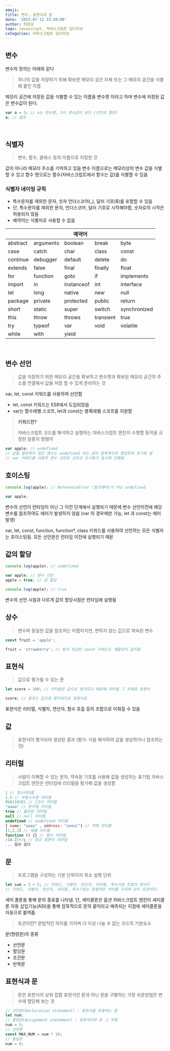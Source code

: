 ```yaml
---
emoji:
title: 변수, 표현식과 문
date: '2023-07-12 23:30:00'
author: 허원호
tags: javascript, 자바스크립트 딥다이브
categories: 자바스크립트 딥다이브
---
```


## 변수

변수의 정의는 아래와 같다

> 하나의 값을 저장하기 위해 확보한 메모리 공간 자체 또는 그 메모리 공간을 식별해 붙인 이름

메모리 공간에 저장된 값을 식별할 수 있는 이름을 변수명 이라고 하며 변수에 저장된 값은 변수값이 된다.

```javascript
var a = 3; // a는 변수명, 3이 변수값이 된다 (선언과 할당)
a; // 참조
```

<br/>

## 식별자

> 변수, 함수, 클래스 등의 이름으로 지칭한 것

값이 아니라 메모리 주소를 기억하고 있음
변수 이름으로는 메모리상의 변수 값을 식별할 수 있고 함수 명으로는 함수(자바스크립트에서 함수는 값)를 식별할 수 있음

### 식별자 네이밍 규칙

- 특수문자를 제외한 문자, 숫자 언더스코어(\_), 달러 기호($)를 포함할 수 있음
- 단, 특수문자를 제외한 문자, 언더스코어, 달러 기호로 시작해야함, 숫자로의 시작은 허용되지 않음
- 예약어는 식별자로 사용할 수 없음

<table>
  <thead>
    <th colspan="5">
      예약어
    </th>
  </thead>
  <tbody>
    <tr>
      <td>abstract</td>
      <td>arguments</td>
      <td>boolean</td>
      <td>break</td>
      <td>byte</td>
    </tr>
    <tr>
      <td>case</td>
      <td>catch</td>
      <td>char</td>
      <td>class</td>
      <td>const</td>
    </tr>
    <tr>
      <td>continue</td>
      <td>debugger</td>
      <td>default</td>
      <td>delete</td>
      <td>do</td>
    </tr>
    <tr>
      <td>extends</td>
      <td>false</td>
      <td>final</td>
      <td>finally</td>
      <td>float</td>
    </tr>
    <tr>
      <td>for</td>
      <td>function</td>
      <td>goto</td>
      <td>if</td>
      <td>implements</td>
    </tr>
    <tr>
      <td>import</td>
      <td>in</td>
      <td>instanceof</td>
      <td>int</td>
      <td>interface</td>
    </tr>
    <tr>
      <td>let</td>
      <td>long</td>
      <td>native</td>
      <td>new</td>
      <td>null</td>
    </tr>
    <tr>
      <td>package</td>
      <td>private</td>
      <td>protected</td>
      <td>public</td>
      <td>return</td>
    </tr>
    <tr>
      <td>short</td>
      <td>static</td>
      <td>super</td>
      <td>switch</td>
      <td>synchronized</td>
    </tr>
    <tr>
      <td>this</td>
      <td>throw</td>
      <td>throws</td>
      <td>transient</td>
      <td>true</td>
    </tr>
    <tr>
      <td>try</td>
      <td>typeof</td>
      <td>var</td>
      <td>void</td>
      <td>volatile</td>
    </tr>
    <tr>
      <td>while</td>
      <td>with</td>
      <td>yield</td>
      <td colspan="2"></td>
    </tr>
  </tbody>
</table>

<br/>

## 변수 선언

> 값을 저장하기 위한 메모리 공간을 확보하고 변수명과 확보된 메모리 공간의 주소를 연결해서 값을 저장 할 수 있게 준비하는 것

var, let, const 키워드를 사용하여 선언함

- let, const 키워드는 ES6에서 도입되었음
- var는 함수레벨 스코프, let과 const는 블록레벨 스코프를 지원함

> <b>키워드란?</b>
>
> 자바스크립트 코드를 해석하고 실행하는 자바스크립트 엔진이 수행할 동작을 규정한 일종의 명령어

```javascript
var apple; // undefined
// 값을 할당하지 않은 변수는 undefined 라는 값이 암묵적으로 할당되어 초기화 됨
// var 키워드를 사용한 변수 선언은 선언과 초기화가 동시에 진행됨
```

## 호이스팅

```javascript
console.log(apple); // ReferenceError (참조에러)기 아닌 undefined

var apple;
```

변수의 선언이 런타임이 아닌 그 이전 단계에서 실행되기 때문에 변수 선언이전에 해당 변수를 참조하여도 에러가 발생하지 않음 (var 의 경우에만 가능, let 과 const는 에러 발생)

var, let, const, function, function\*, class 키워드를 사용하여 선언하는 모든 식별자는 호이스팅됨.
모든 선언문은 런타임 이전에 실행되기 때문

## 값의 할당

```javascript
console.log(apple); // undefined

var apple; // 변수 선언
apple = true; // 값 할당

console.log(apple); // true
```

변수의 선언 시점과 다르게 값의 할당시점은 런타임에 실행됨

## 상수

> 변수와 동일한 값을 참조하는 이름이지만, 변하지 않는 값으로 약속된 변수

```javascript
const fruit = 'apple';

fruit = 'strawberry'; // 앞서 언급된 const 키워드는 재할당이 금지됨
```

## 표현식

> 값으로 평가될 수 있는 문

```javascript
let score = 100; // 리터럴은 값으로 평가되기 때문에 리터럴 그 자체로 표현식

score; // 참조는 값으로 평가되므로 표현식임
```

표현식은 리터럴, 식별자, 연산자, 함수 호출 등의 조합으로 이뤄질 수 있음

## 값

> 표현식이 평가되어 생성된 결과 (평가: 식을 해석하여 값을 생성하거나 참조하는 것)

## 리터럴

> 사람이 이해할 수 있는 문자, 약속된 기호를 사용해 값을 생성하는 표기법
> 자바스크립트 엔진은 런타임에 리터럴을 평가해 값을 생성함

```javascript
1 // 정수리터럴
1.5 // 부동소수점 리터럴
0b0110101 // 2진수 리터럴
"aaaa" // 문자열 리터럴
true // 불리언 리터럴
null // null 리터럴
undefined // undefined 리터럴
{ name: "aaaa" , address: "seoul"} // 객체 리터럴
[1,2,3] // 배열 리터럴
function () {} // 함수 리터럴
/[A-Z]+/g // 정규 표현식 리터럴
... 등이 있다
```

## 문

> 프로그램을 구성하는 기본 단위이자 최소 실행 단위

```javascript
let sum = 3 + 5; // 키워드, 식별자, 연산자, 리터럴, 특수기호 조합의 문이다
// 키워드, 식별자, 연산자, 리터럴, 특수기호는 문법적인 의미를 가지며 모두 토큰이다.
```

세미 콜론을 통해 문의 종료를 나타냄. 단, 세미콜론은 옵션
자바스크립트 엔진이 세미콜론 자동 삽입기능(ASI)을 통해 암묵적으로 문의 끝이라고 예측되는 지점에 세미콜론을 자동으로 붙여줌

> 토큰이란?
> 문법적인 의미를 가지며 더 이상 나눌 수 없는 코드의 기본요소

문(명령문)의 종류

- 선언문
- 할당문
- 조건문
- 반복문

## 표현식과 문

> 문은 표현식의 상위 집합
> 표현식인 문과 아닌 문을 구별하는 가장 쉬운방법은 변수에 할당해 보는 것

```javascript
// 선언문(Declaration statement) : 표현식을 포함하는 문
let num;
// 할당문(Assignment statement) : 표현식이자 문 그 자체
num = 5;
// 선언문
const MAX_NUM = num * 10;
// 할당문
num = 0;
```
